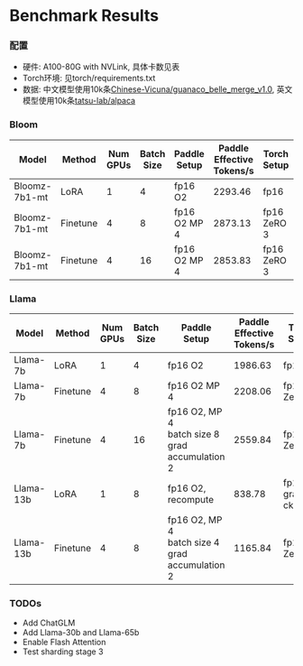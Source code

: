 # Benchmark Results

### 配置

- 硬件: A100-80G with NVLink, 具体卡数见表
- Torch环境: 见torch/requirements.txt
- 数据: 中文模型使用10k条[Chinese-Vicuna/guanaco_belle_merge_v1.0](https://huggingface.co/datasets/Chinese-Vicuna/guanaco_belle_merge_v1.0), 英文模型使用10k条[tatsu-lab/alpaca](https://huggingface.co/datasets/tatsu-lab/alpaca)

### Bloom

| Model         | Method   | Num GPUs | Batch Size | Paddle Setup | Paddle Effective Tokens/s | Torch Setup | Torch Effective Tokens/s | Speedup |
|---------------|----------|----------|------------|--------------|---------------------------|-------------|--------------------------|---------|
| Bloomz-7b1-mt | LoRA     | 1        | 4          | fp16 O2      | 2293.46                   | fp16        | 1736.92                  | +32%    |
| Bloomz-7b1-mt | Finetune | 4        | 8          | fp16 O2 MP 4 | 2873.13                   | fp16 ZeRO 3 | 1634.58                  | +76%    |
| Bloomz-7b1-mt | Finetune | 4        | 16         | fp16 O2 MP 4 | 2853.83                   | fp16 ZeRO 3 | 2694.64                  | +6%     |


### Llama

| Model     | Method   | Num GPUs | Batch Size  | Paddle Setup | Paddle Effective Tokens/s | Torch Setup | Torch Effective Tokens/s | Speedup |
|-----------|----------|----------|-------------|--------------|---------------------------|-------------|--------------------------|---------|
| Llama-7b  | LoRA     | 1        | 4           | fp16 O2      |  1986.63                 | fp16        | 1589.27                  |  +25%  |
| Llama-7b  | Finetune | 4        | 8           | fp16 O2 MP 4 |   2208.06                | fp16 ZeRO 3 |    1142.07          |  +93%   |
| Llama-7b  | Finetune | 4        | 16          | fp16 O2, MP 4 <br> batch size 8 <br> grad accumulation 2 |   2559.84   | fp16 ZeRO 3 |     2171.99     |  +18%   |
| Llama-13b | LoRA     | 1        | 8           | fp16 O2, recompute |  838.78             | fp16, gradient ckpt    |    674.51 | +24%   |
| Llama-13b | Finetune | 4        | 8           | fp16 O2, MP 4 <br> batch size 4 <br> grad accumulation 2 | 1165.84  | fp16 ZeRO 3 |    706.70          | +65% |

### TODOs

- Add ChatGLM
- Add Llama-30b and Llama-65b
- Enable Flash Attention
- Test sharding stage 3
